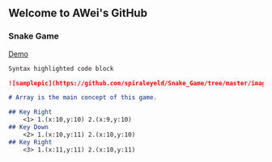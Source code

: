 ## Welcome to AWei's GitHub




### Snake Game

[Demo](https://spiraleyeld.github.io/Snake_Game/demo.html)

```markdown
Syntax highlighted code block

![samplepic](https://github.com/spiraleyeld/Snake_Game/tree/master/images/samplepic.png)

# Array is the main concept of this game.

## Key Right
    <1> 1.(x:10,y:10) 2.(x:9,y:10)
## Key Down
    <2> 1.(x:10,y:11) 2.(x:10,y:10)
## Key Right
    <3> 1.(x:11,y:11) 2.(x:10,y:11)
    

```



